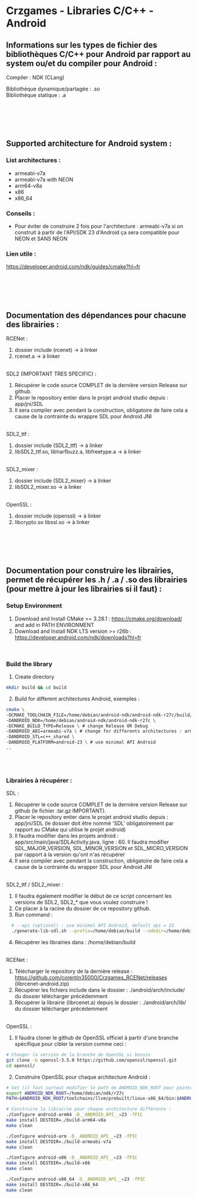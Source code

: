 # Crzgames - Libraries C/C++ - Android

## Informations sur les types de fichier des bibliothèques C/C++ pour Android par rapport au system ou/et du compiler pour Android :
Compiler : NDK (CLang) <br />

Bibliothèque dynamique/partagée : .so <br />
Bibliothèque statique : .a <br />

<br /><br /><br /><br />


## Supported architecture for Android system :
### List architectures :
- armeabi-v7a <br />
- armeabi-v7a with NEON <br />
- arm64-v8a <br />
- x86 <br />
- x86_64
  
### Conseils : 
- Pour éviter de construire 2 fois pour l'architecture : armeabi-v7a si on construit à partir de l'API/SDK 23 d'Android ça sera compatible pour NEON et SANS NEON
    
### Lien utile :
https://developer.android.com/ndk/guides/cmake?hl=fr

<br /><br /><br /><br />


## Documentation des dépendances pour chacune des librairies :
RCENet : 
  1. dossier include (rcenet) -> à linker
  2. rcenet.a -> à linker <br /><br />

SDL2 (IMPORTANT TRES SPECIFIC) : 
  1. Récupérer le code source COMPLET de la dernière version Release sur github.
  2. Placer le repository entier dans le projet android studio depuis : app/jni/SDL
  3. Il sera compiler avec pendant la construction, obligatoire de faire cela a cause de la contrainte du wrappre SDL pour Android JNI <br /><br />

SDL2_ttf : 
  1. dossier include (SDL2_ttf) -> à linker
  3. libSDL2_ttf.so, libharfbuzz.a, libfreetype.a -> à linker <br /><br />

SDL2_mixer : 
  1. dossier include (SDL2_mixer) -> à linker
  3. libSDL2_mixer.so -> à linker <br /><br />
 
 OpenSSL : 
  1. dossier include (openssl) -> à linker
  3. libcrypto.so libssl.so -> à linker
     
<br /><br /><br /><br />


## Documentation pour construire les librairies, permet de récupérer les .h / .a / .so des librairies (pour mettre à jour les librairies si il faut) :
### Setup Environment
1. Download and Install CMake >= 3.28.1 : https://cmake.org/download/ and add in PATH ENVIRONMENT
2. Download and Install NDK LTS version >= r26b : https://developer.android.com/ndk/downloads?hl=fr
   
<br />

### Build the library 
1. Create directory
```bash
mkdir build && cd build
```
2. Build for different architectures Android, exemples : 
```bash
cmake \
-DCMAKE_TOOLCHAIN_FILE=/home/debian/android-ndk/android-ndk-r27c/build/cmake/android.toolchain.cmake \
-DANDROID_NDK=/home/debian/android-ndk/android-ndk-r27c \
-DCMAKE_BUILD_TYPE=Release \ # change Release OR Debug
-DANDROID_ABI=armeabi-v7a \ # change for differents architectures : armeabi-v7a, arm64-v8a, x86 and x86_64
-DANDROID_STL=c++_shared \
-DANDROID_PLATFORM=android-23 \ # use minimal API Android
..
```

<br /><br />


### Librairies à récupérer :
SDL : <br />
1. Récupérer le code source COMPLET de la dernière version Release sur github (le fichier .tar.gz IMPORTANT).
2. Placer le repository entier dans le projet android studio depuis : app/jni/SDL (le dossier doit être nommé 'SDL' obligatoirement par rapport au CMake qui utilise le projet android)
3. Il faudra modifier dans les projets android : app/src/main/java/SDLActivity.java, ligne : 60. Il faudra modifier SDL_MAJOR_VERSION, SDL_MINOR_VERSION et SDL_MICRO_VERSION par rapport à la version qu'ont n'as récupérer
4. Il sera compiler avec pendant la construction, obligatoire de faire cela a cause de la contrainte du wrapper SDL pour Android JNI <br /><br />

SDL2_ttf / SDL2_mixer : <br />
1. Il faudra également modifier le début de ce script concernant les versions de SDL2, SDL2_* que vous voulez construire !
2. Ce placer à la racine du dossier de ce repository github.
3. Run command :
```bash
  # --api (optional) : use minimal API Android, default api = 23
  ./generate-lib-sdl.sh --prefix=/home/debian/build --ndkdir=/home/debian/android-ndk/android-ndk-r27c --api=36
```
4. Récupérer les librairies dans : /home/debian/build
<br /><br />

RCENet :
1. Télécharger le repository de la dernière release : https://github.com/corentin35000/Crzgames_RCENet/releases (librcenet-android.zip)
2. Récupérer les fichiers include dans le dossier : ./android/arch/include/ du dossier télécharger précédemment
3. Récupérer la librairie (librcenet.a) depuis le dossier : ./android/arch/lib/ du dossier télécharger précédemment
<br /><br />

OpenSSL : 
1. Il faudra cloner le github de OpenSSL officiel à partir d'une branche spécifique pour cibler la version comme ceci :
```bash
# Changer la version de la branche de OpenSSL si besoin
git clone -b openssl-3.5.0 https://github.com/openssl/openssl.git
cd openssl/
```
2. Construire OpenSSL pour chaque architecture Android :
```bash
# Set (il faut surtout modifier le path de ANDROID_NDK_ROOT pour pointer vers le repertoire racine du NDK pour Android)
export ANDROID_NDK_ROOT=/home/debian/ndk/r27c
PATH=$ANDROID_NDK_ROOT/toolchains/llvm/prebuilt/linux-x86_64/bin:$ANDROID_NDK_ROOT/toolchains/arm-linux-androideabi-4.9/prebuilt/linux-x86_64/bin:$PATH

# Construire la librairie pour chaque architecture diffèrente :
./Configure android-arm64 -D__ANDROID_API__=23 -fPIC
make install DESTDIR=./build-arm64-v8a
make clean

./Configure android-arm -D__ANDROID_API__=23 -fPIC
make install DESTDIR=./build-armeabi-v7a
make clean

./Configure android-x86 -D__ANDROID_API__=23 -fPIC
make install DESTDIR=./build-x86
make clean

./Configure android-x86_64 -D__ANDROID_API__=23 -fPIC
make install DESTDIR=./build-x86_64
make clean
```
